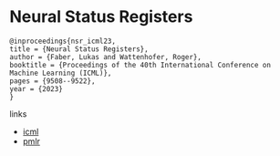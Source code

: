 # Neural Status Registers

```
@inproceedings{nsr_icml23,
title = {Neural Status Registers},
author = {Faber, Lukas and Wattenhofer, Roger},
booktitle = {Proceedings of the 40th International Conference on Machine Learning (ICML)},
pages = {9508--9522},
year = {2023}
}
```

links
- [icml](https://icml.cc/Conferences/2023/Schedule?showEvent=24154)
- [pmlr](https://proceedings.mlr.press/v202/faber23a.html)

